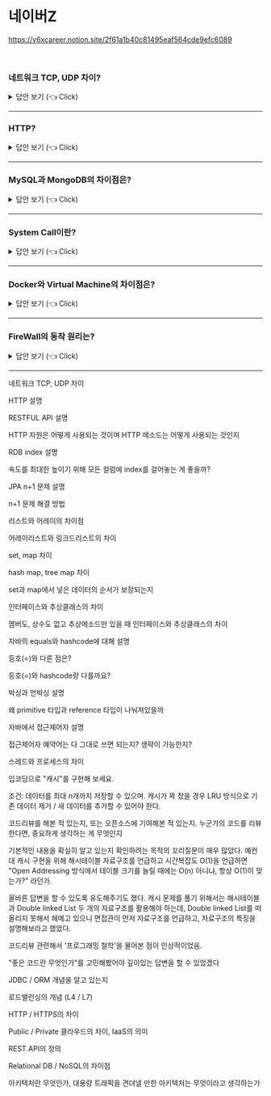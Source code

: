 # 네이버Z
https://v6xcareer.notion.site/2f61a1b40c81495eaf564cde9efc6089

<br>


### 네트워크 TCP, UDP 차이?

<details>
   <summary> 답안 보기 (👈 Click)</summary>
[참고: https://base64.guru/]
   
+  
</details>


-----------------------

### HTTP?

<details>
   <summary> 답안 보기 (👈 Click)</summary>
[참고: HTTP 완벽 가이드 p.287]
   
+    
</details>
 
-----------------------

### MySQL과 MongoDB의 차이점은?

<details>
   <summary> 답안 보기 (👈 Click)</summary>
[참고: ]
   
+    
</details>

-----------------------

### System Call이란?

<details>
   <summary> 답안 보기 (👈 Click)</summary>
[참고: 쉽게 배우는 운영체제 p.51] 

+ 시스템 호출은 커널이 자신을 보호하기 위해 만든 인터페이스입니다. <br> 
  커널은 사용자나 응용 프로그램으로부터 컴퓨터 자원을 보호하기 위해 자원에 직접 접근하는 것을 차단합니다. <br> 
  따라서 자원을 이용하려면 시스템 호출이라는 인터페이스를 이용하여 접근해야 합니다. <br> 
   
  그렇다면 자원에 직접 접근하는 것과 시스템 호출을 통해 접근하는 것은 어떤 차이가 있을까? <br> 
  이를 쉽게 이해할 수 있도록 커피를 마시고 싶을 때, 직접 만들어 먹는 경우와 <br>
  다른 사람에게 만들어달라고 부탁하는 경우를 생각해보자. <br> 
   
  (1) 직접 접근
  - 사용자가 직접 컴퓨터 자원에 접근하여 작업하는 방식으로, 사용자가 모든 것을 처리해야 합니다. <br> 
    [그림 1-21]에서 보듯이, 사용자는 커피와 설탕이 어디에 있는지, 커피 머신을 어떻게 작동해야 하는지 등을 모두 알아야 합니다. <br> 
    이 경우는 자기 입맛에 맞는 커필르 만들 수는 있지만, 사용자의 부주의로 커피머신을 망가뜨리거나 주변을 더럽힐 수도 있습니다. <br> 
    즉, 커피 머신을 보호하기 어렵다는 단점이 있습니다. <br> 
  (2) 시스템 호출을 통한 접근
  - 누군가에게 요청하여 작업의 결과만 받는 방식입니다. [그림 1-21]에서 보듯이 사용자는 어떤 커피머신을 쓰는지, 어떻게 커피를 만드는지 등을 <br>
    신경쓸 필요 없이 결과만 받으면 됩니다. 이 경우는 사용자의 오작동이나 악의에 의해 커피머신이 망가지는 일도 막을 수 있습니다. <br> 
    이와 마찬가지로 운영체제는 사용자나 응용 프로그램이 하드웨어에 직접 접근하지 못하도록 막음으로써 컴퓨터 자원을 보호합니다. <br> 
    그리고 대신 하드웨어와 같은 시스템 자원을 사용할 수 있도록 인터페이스를 제공하는데 이것이 바로 시스템 호출입니다. <br> 
   
  이번에는 응용 프로그램의 입장에서 시스템 호출을 살펴봅니다. <br> 
  어떤 응용 프로그램은 숫자 14를, 또 어떤 응용 프로그램은 숫자 21을 하드디스크에 저장하려 한다고 가정합니다. <br> 
  
  (1) 직접 접근
  - 두 응용 프로그램이 자기 마음에 드는 위치에 데이터를 저장하려 할 것입니다. 이 경우 다른 사람의 데이터를 지울 수도 있고, <br> 
    내 데이터가 다른 사람에 의해 지워질 수도 있습니다. <br> 
   
  (2) 시스템 호출을 통합 접근
  - 응용 프로그램이 직접 하드디스크에 데이터를 저장하지 않고, 커널이 제공하는 write() 함수를 사용하여 데이터를 저장해달라고 요청합니다. <br> 
    응용 프로그램은 데이터가 하드디스크의 어느 위치에 어떤 방식으로 저장되는지 알 수 없습니다. <br> 
    만약 자신이 저장한 데이터를 읽고 싶다면 read() 함수로 시스템 호출을 이용하면 가져오면 됩니다. <br> 
    시스템 호출을 이용하면 커널이 데이터를 가져오거나 저장하는 것을 전적으로 책임지기 때문에 <br> 
    컴퓨터 자원을 관리하기가 수월합니다. 
   
</details>


-----------------------


### Docker와 Virtual Machine의 차이점은?

<details>
   <summary> 답안 보기 (👈 Click)</summary>

+ 
</details>


-----------------------

### FireWall의 동작 원리는?

<details>
   <summary> 답안 보기 (👈 Click)</summary>

+ 
</details>


-----------------------






네트워크 TCP, UDP 차이

HTTP 설명

RESTFUL API 설명

HTTP 자원은 어떻게 사용되는 것이며 HTTP 메소드는 어떻게 사용되는 것인지

RDB index 설명

속도를 최대한 높이기 위해 모든 컬럼에 index를 걸어놓는 게 좋을까?

JPA n+1 문제 설명

n+1 문제 해결 방법

리스트와 어레이의 차이점

어레이리스트와 링크드리스트의 차이

set, map 차이

hash map, tree map 차이

set과 map에서 넣은 데이터의 순서가 보장되는지

인터페이스와 추상클래스의 차이

멤버도, 상수도 없고 추상메소드만 있을 때 인터페이스와 추상클래스의 차이

자바의 equals와 hashcode에 대해 설명

등호(=)와 다른 점은?

등호(=)와 hashcode랑 다를까요?

박싱과 언박싱 설명

왜 primitive 타입과 reference 타입이 나눠져있을까

자바에서 접근제어자 설명

접근제어자 예약어는 다 그대로 쓰면 되는지? 생략이 가능한지?

스레드와 프로세스의 차이

 

 

입코딩으로 "캐시"를 구현해 보세요.

조건: 데이터를 최대 n개까지 저장할 수 있으며. 캐시가 꽉 찼을 경우 LRU 방식으로 기존 데이터 제거 / 새 데이터를 추가할 수 있어야 한다.

코드리뷰를 해본 적 있는지, 또는 오픈소스에 기여해본 적 있는지. 누군가의 코드를 리뷰한다면, 중요하게 생각하는 게 무엇인지

기본적인 내용을 확실히 알고 있는지 확인하려는 목적의 꼬리질문이 매우 많았다. 예컨대 캐시 구현을 위해 해시테이블 자료구조를 언급하고 시간복잡도 O(1)을 언급하면 "Open Addressing 방식에서 테이블 크기를 늘릴 때에는 O(n) 아니냐, 항상 O(1)이 맞는가?" 라던가.

올바른 답변을 할 수 있도록 유도해주기도 했다. 캐시 문제를 풀기 위해서는 해시테이블과 Double linked List 두 개의 자료구조를 활용해야 하는데, Double linked List를 떠올리지 못해서 헤메고 있으니 면접관이 먼저 자료구조를 언급하고, 자료구조의 특징을 설명해보라고 했었다.

코드리뷰 관련해서 '프로그래밍 철학'을 물어본 점이 인상적이었음.

"좋은 코드란 무엇인가"를 고민해봤어야 깊이있는 답변을 할 수 있었겠다

JDBC / ORM 개념을 알고 있는지

로드밸런싱의 개념 (L4 / L7)

HTTP / HTTPS의 차이

Public / Private 클라우드의 차이, IaaS의 의미

REST API의 정의

Relational DB / NoSQL의 차이점

아키텍처란 무엇인가, 대용량 트래픽을 견뎌낼 만한 아키텍처는 무엇이라고 생각하는가
